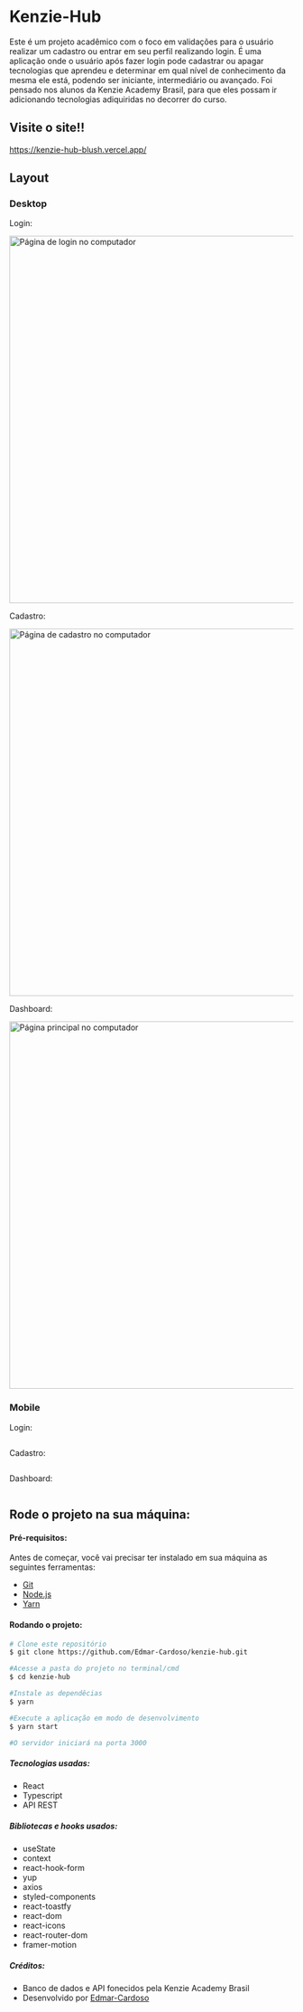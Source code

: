 # Kenzie-Hub

Este é um projeto acadêmico com o foco em validações para o usuário realizar um cadastro ou entrar em seu perfil realizando login. É uma aplicação onde o usuário após fazer login pode cadastrar ou apagar tecnologias que aprendeu e determinar em qual nível de conhecimento da mesma ele está, podendo ser iniciante, intermediário ou avançado. Foi pensado nos alunos da Kenzie Academy Brasil, para que eles possam ir adicionando tecnologias adiquiridas no decorrer do curso.

## Visite o site!!

https://kenzie-hub-blush.vercel.app/

## Layout

### Desktop

Login:

<img src="./src/assets/imgs/imgsReadme/login-desktop-kenzie-hub.png" alt="Página de login no computador" width=650px>

Cadastro:

<img src="./src/assets/imgs/imgsReadme/register-dekstop-kenzie-hub.png" alt="Página de cadastro no computador" width=650px>

Dashboard:

<img src="./src/assets/imgs/imgsReadme/dashboard-desktop-kenzie-hub.png" alt="Página principal no computador" width=650px>

### Mobile

Login:

<img src="./src/assets/imgs/imgsReadme/login-mobile-kenzie-hub.png" alt="">

Cadastro:

<img src="./src/assets/imgs/imgsReadme/register-mobilekenzie-hub.png" alt="">

Dashboard:

<img src="./src/assets/imgs/imgsReadme/dashboard-mobile-kenzie-hub.png" alt="">

## Rode o projeto na sua máquina:

#### Pré-requisitos:

Antes de começar, você vai precisar ter instalado em sua máquina as seguintes ferramentas:

- [Git](https://git-scm.com/downloads)
- [Node.js](https://nodejs.org/en/download/)
- [Yarn](https://classic.yarnpkg.com/en/docs/install#windows-stable)

#### Rodando o projeto:

```bash
# Clone este repositório
$ git clone https://github.com/Edmar-Cardoso/kenzie-hub.git

#Acesse a pasta do projeto no terminal/cmd
$ cd kenzie-hub

#Instale as dependêcias
$ yarn

#Execute a aplicação em modo de desenvolvimento
$ yarn start

#O servidor iniciará na porta 3000
```

##### Tecnologias usadas:

- React
- Typescript
- API REST

##### Bibliotecas e hooks usados:

- useState
- context
- react-hook-form
- yup
- axios
- styled-components
- react-toastfy
- react-dom
- react-icons
- react-router-dom
- framer-motion

##### Créditos:

- Banco de dados e API fonecidos pela Kenzie Academy Brasil
- Desenvolvido por [Edmar-Cardoso](https://github.com/Edmar-Cardoso)
